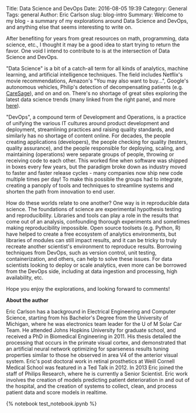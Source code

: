 Title: Data Science and DevOps
Date: 2016-08-05 19:39
Category: General
Tags: general
Author: Eric Carlson
slug: blog-intro
Summary: Welcome to my blog - a summary of my explorations around Data Science and DevOps, and anything else that seems interesting to write on.

After benefiting for years from great resources on math, programming, data science, etc., I thought it may be a good idea to start trying to return the favor.  One void I intend to contribute to is at the intersection of Data Science and DevOps.  

"Data Science" is a bit of a catch-all term for all kinds of analytics, machine learning, and artificial intelligence techniques.  The field includes Netflix's movie recommendations, Amazon's "You may also want to buy...", Google's autonomous vehicles, Philip's detection of decompensating patients (e.g. [CareSage](https://www.lifeline.philips.com/business/caresage.html)), and on and on.  There's no shortage of great sites exploring the latest data science trends (many linked from the right panel, and more [here](http://blog.udacity.com/2014/12/24-data-science-resources-keep-finger-pulse.html)).  

"DevOps", a compound term of Development and Operations, is a practice of unifying the various IT cultures around product development and deployment, streamlining practices and raising quality standards, and similarly has no shortage of content online.  For decades, the people creating applications (developers), the people checking for quality (testers, quality assurance), and the people responsible for deploying, scaling, and maintaining (operations) were separate groups of people, throwing or receiving code to each other.  This worked fine when software was shipped in boxes every few years, but the paradigm broke down as industry moved to faster and faster release cycles - many companies now ship new code multiple times per day!  To make this possible the groups had to integrate, creating a panoply of tools and techniques to streamline systems and shorten the path from innovation to end user.

How do these worlds relate to one another?  One way is in reproducible data science.  The foundations of science are experimental hypothesis testing and reproducibility.  Libraries and tools can play a role in the results that come out of an analysis, confounding thorough experiments and sometimes making reproducibility impossible.  Open source toolsets (e.g. Python, R) have helped to create a free ecosystem of analytics environments, but libraries of modules can still impact results, and it can be tricky to truly recreate another scientist's environment to reproduce results.  Borrowing techniques from DevOps, such as version control, unit testing, containerization, and others, can help to solve these issues.  For data scientists looking to deploy or scale analytics, even more can be borrowed from the DevOps side, including at data ingestion and processing, high availability, etc.  

Hope you enjoy the explorations, and looking forward to comments!

**About the author**

Eric Carlson has a background in Electrical Engineering and Computer Science, starting from his Bachelor's Degree from the University of Michigan, where he was electronics team leader for the U of M Solar Car Team.  He attended Johns Hopkins University for graduate school, and received a PhD in Biomedical Engineering in 2011.  His thesis detailed the processing that occurs in the primate visual cortex, and demonstrated that an artificial neural network optimizing for sparseness results tuning properties similar to those he observed in area V4 of the anterior visual system.  Eric's post doctoral work in retinal prosthetics at Weill Cornell Medical School was featured in a Ted Talk in 2012.  In 2013 Eric joined the staff of Philips Research, where he is currently a Senior Scientist.  Eric work involves the creation of models predicting patient deterioration in and out of the hospital, and the creation of systems to collect, clean, and process patient data and score models in realtime.


{% notebook test_notebook.ipynb %}
